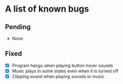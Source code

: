 # A list of known bugs

## Pending

-   None

## Fixed

-   [x] Program hangs when playing button hover sounds
-   [x] Music plays in some states even when it is turned off
-   [x] Clipping sound when playing sounds or music
